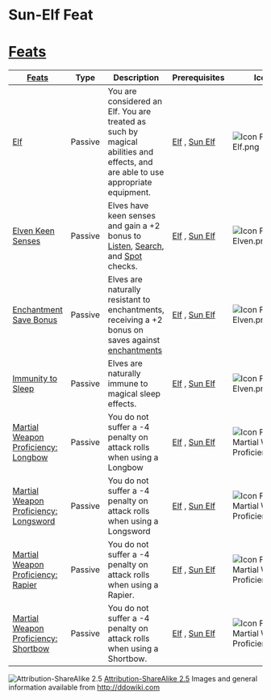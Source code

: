 # Sun-Elf Feat

# [Feats](http://ddowiki.com/page/Category:Sun_Elf_feats)

| [ ][grantedFeats] [Feats][result]                                                                                                      | Type    | Description                                                                                                                                                                                                             | Prerequisites                            | Icon                                                                                                     |
| -------------------------------------------------------------------------------------------------------------------------------------- | ------- | ----------------------------------------------------------------------------------------------------------------------------------------------------------------------------------------------------------------------- | ---------------------------------------- | -------------------------------------------------------------------------------------------------------- |
| [Elf][elf_feat]                                                                                                                        | Passive | You are considered an Elf. You are treated as such by magical abilities and effects, and are able to use appropriate equipment.                                                                                         | [Elf][elf_race] , [Sun Elf][sunelf_race] | ![Icon Feat Elf.png](/images/Icon_Feat_Elf.png)                                                          |
| [Elven Keen Senses](http://www.ddowiki.com/page/Elven_Keen_Senses "Elven Keen Senses")                                                 | Passive | Elves have keen senses and gain a +2 bonus to [Listen](http://www.ddowiki.com/page/Listen "Listen"), [Search](http://www.ddowiki.com/page/Search "Search"), and [Spot](http://www.ddowiki.com/page/Spot "Spot") checks. | [Elf][elf_race] , [Sun Elf][sunelf_race] | ![Icon Feat Elven.png](/images/thumb/36px-Icon_Feat_Elven.png)                                           |
| [Enchantment Save Bonus](http://www.ddowiki.com/page/Enchantment_Save_Bonus "Enchantment Save Bonus")                                  | Passive | Elves are naturally resistant to enchantments, receiving a +2 bonus on saves against [enchantments](http://www.ddowiki.com/page/Enchantment "Enchantment")                                                              | [Elf][elf_race] , [Sun Elf][sunelf_race] | ![Icon Feat Elven.png](/images/thumb/36px-Icon_Feat_Elven.png)                                           |
| [Immunity to Sleep](http://www.ddowiki.com/page/Immunity_to_Sleep "Immunity to Sleep")                                                 | Passive | Elves are naturally immune to magical sleep effects.                                                                                                                                                                    | [Elf][elf_race] , [Sun Elf][sunelf_race] | ![Icon Feat Elven.png](/images/thumb/36px-Icon_Feat_Elven.png)                                           |
| [Martial Weapon Proficiency: Longbow](http://www.ddowiki.com/page/Martial_Weapon_Proficiency#Longbow "Martial Weapon Proficiency")     | Passive | You do not suffer a -4 penalty on attack rolls when using a Longbow                                                                                                                                                     | [Elf][elf_race] , [Sun Elf][sunelf_race] | ![Icon Feat Martial Weapon Proficiency.png](/images/thumb/36px-Icon_Feat_Martial_Weapon_Proficiency.png) |
| [Martial Weapon Proficiency: Longsword](http://www.ddowiki.com/page/Martial_Weapon_Proficiency#Longsword "Martial Weapon Proficiency") | Passive | You do not suffer a -4 penalty on attack rolls when using a Longsword                                                                                                                                                   | [Elf][elf_race] , [Sun Elf][sunelf_race] | ![Icon Feat Martial Weapon Proficiency.png](/images/thumb/36px-Icon_Feat_Martial_Weapon_Proficiency.png) |
| [Martial Weapon Proficiency: Rapier](http://www.ddowiki.com/page/Martial_Weapon_Proficiency#Rapier "Martial Weapon Proficiency")       | Passive | You do not suffer a -4 penalty on attack rolls when using a Rapier.                                                                                                                                                     | [Elf][elf_race] , [Sun Elf][sunelf_race] | ![Icon Feat Martial Weapon Proficiency.png](/images/thumb/36px-Icon_Feat_Martial_Weapon_Proficiency.png) |
| [Martial Weapon Proficiency: Shortbow](http://www.ddowiki.com/page/Martial_Weapon_Proficiency#Shortbow "Martial Weapon Proficiency")   | Passive | You do not suffer a -4 penalty on attack rolls when using a Shortbow.                                                                                                                                                   | [Elf][elf_race] , [Sun Elf][sunelf_race] | ![Icon Feat Martial Weapon Proficiency.png](/images/thumb/36px-Icon_Feat_Martial_Weapon_Proficiency.png) |

[_matchStrategy_]: - "c:matchStrategy=KeyMatch"
[result]: - "?=#feat"
[elf_feat]: http://www.ddowiki.com/edit/Elf_(feat)?redlink=1 "Elf (feat) (page does not exist)"
[elf_race]: http://www.ddowiki.com/page/Elf "Elf"
[sunelf_race]: http://www.ddowiki.com/page/Sun_Elf_(Morninglord) "Sun Elf (Morninglord)"

![Attribution-ShareAlike 2.5](/images/somerights20.png)
[Attribution-ShareAlike 2.5](https://creativecommons.org/licenses/by-sa/2.5/) Images and general information available
from http://ddowiki.com

[grantedFeats]: - "c:verify-rows=#feat:verifyGrantedFeats()"
